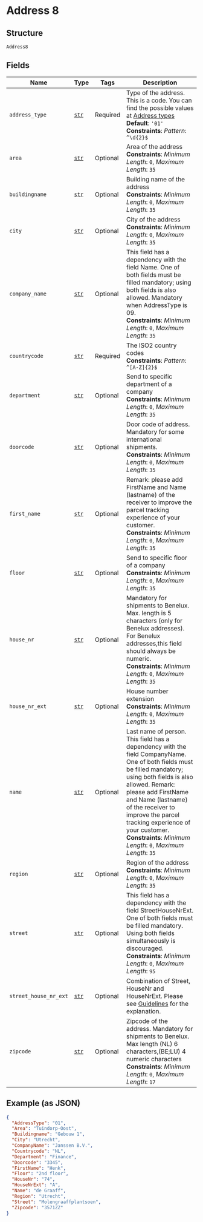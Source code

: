 
# Address 8

## Structure

`Address8`

## Fields

| Name | Type | Tags | Description |
|  --- | --- | --- | --- |
| `address_type` | [`str`](../../doc/models/string-enum.md) | Required | Type of the address. This is a code. You can find the possible values at [Address types](#tag/Reference-codes/Address-types)<br>**Default**: `'01'`<br>**Constraints**: *Pattern*: `^\d{2}$` |
| `area` | [`str`](../../doc/models/string-enum.md) | Optional | Area of the address<br>**Constraints**: *Minimum Length*: `0`, *Maximum Length*: `35` |
| `buildingname` | [`str`](../../doc/models/string-enum.md) | Optional | Building name of the address<br>**Constraints**: *Minimum Length*: `0`, *Maximum Length*: `35` |
| `city` | [`str`](../../doc/models/string-enum.md) | Optional | City of the address<br>**Constraints**: *Minimum Length*: `0`, *Maximum Length*: `35` |
| `company_name` | [`str`](../../doc/models/string-enum.md) | Optional | This field has a dependency with the field Name. One of both fields must be filled mandatory; using both fields is also allowed. Mandatory when AddressType is 09.<br>**Constraints**: *Minimum Length*: `0`, *Maximum Length*: `35` |
| `countrycode` | [`str`](../../doc/models/string-enum.md) | Required | The ISO2 country codes<br>**Constraints**: *Pattern*: `^[A-Z]{2}$` |
| `department` | [`str`](../../doc/models/string-enum.md) | Optional | Send to specific department of a company<br>**Constraints**: *Minimum Length*: `0`, *Maximum Length*: `35` |
| `doorcode` | [`str`](../../doc/models/string-enum.md) | Optional | Door code of address. Mandatory for some international shipments.<br>**Constraints**: *Minimum Length*: `0`, *Maximum Length*: `35` |
| `first_name` | [`str`](../../doc/models/string-enum.md) | Optional | Remark: please add FirstName and Name (lastname) of the receiver to improve the parcel tracking experience of your customer.<br>**Constraints**: *Minimum Length*: `0`, *Maximum Length*: `35` |
| `floor` | [`str`](../../doc/models/string-enum.md) | Optional | Send to specific floor of a company<br>**Constraints**: *Minimum Length*: `0`, *Maximum Length*: `35` |
| `house_nr` | [`str`](../../doc/models/string-enum.md) | Optional | Mandatory for shipments to Benelux. Max. length is 5 characters (only for Benelux addresses). For Benelux addresses,this field should always be numeric.<br>**Constraints**: *Minimum Length*: `0`, *Maximum Length*: `35` |
| `house_nr_ext` | [`str`](../../doc/models/string-enum.md) | Optional | House number extension<br>**Constraints**: *Minimum Length*: `0`, *Maximum Length*: `35` |
| `name` | [`str`](../../doc/models/string-enum.md) | Optional | Last name of person. This field has a dependency with the field CompanyName. One of both fields must be filled mandatory; using both fields is also allowed. Remark: please add FirstName and Name (lastname) of the receiver to improve the parcel tracking experience of your customer.<br>**Constraints**: *Minimum Length*: `0`, *Maximum Length*: `35` |
| `region` | [`str`](../../doc/models/string-enum.md) | Optional | Region of the address<br>**Constraints**: *Minimum Length*: `0`, *Maximum Length*: `35` |
| `street` | [`str`](../../doc/models/string-enum.md) | Optional | This field has a dependency with the field StreetHouseNrExt. One of both fields must be filled mandatory. Using both fields simultaneously is discouraged.<br>**Constraints**: *Minimum Length*: `0`, *Maximum Length*: `95` |
| `street_house_nr_ext` | [`str`](../../doc/models/string-enum.md) | Optional | Combination of Street, HouseNr and HouseNrExt. Please see [Guidelines](https://developer.postnl.nl/browse-apis/send-and-track/labelling-webservice/) for the explanation. |
| `zipcode` | [`str`](../../doc/models/string-enum.md) | Optional | Zipcode of the address. Mandatory for shipments to Benelux. Max length (NL) 6 characters,(BE;LU) 4 numeric characters<br>**Constraints**: *Minimum Length*: `0`, *Maximum Length*: `17` |

## Example (as JSON)

```json
{
  "AddressType": "01",
  "Area": "Tuindorp-Oost",
  "Buildingname": "Gebouw 1",
  "City": "Utrecht",
  "CompanyName": "Janssen B.V.",
  "Countrycode": "NL",
  "Department": "Finance",
  "Doorcode": "3345",
  "FirstName": "Henk",
  "Floor": "2nd floor",
  "HouseNr": "74",
  "HouseNrExt": "A",
  "Name": "de Graaff",
  "Region": "Utrecht",
  "Street": "Molengraaffplantsoen",
  "Zipcode": "3571ZZ"
}
```

